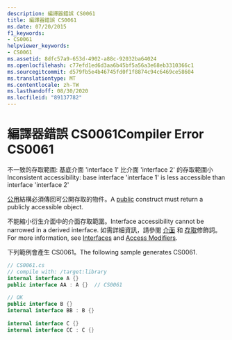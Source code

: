 ```yaml
---
description: 編譯器錯誤 CS0061
title: 編譯器錯誤 CS0061
ms.date: 07/20/2015
f1_keywords:
- CS0061
helpviewer_keywords:
- CS0061
ms.assetid: 8dfc57a9-653d-4902-a88c-92032ba64024
ms.openlocfilehash: c77efd1ed6d3aa6b45bf5a56a3e68eb3310366c1
ms.sourcegitcommit: d579fb5e4b46745fd0f1f8874c94c6469ce58604
ms.translationtype: MT
ms.contentlocale: zh-TW
ms.lasthandoff: 08/30/2020
ms.locfileid: "89137782"
---
```

# <a name="compiler-error-cs0061"></a><span data-ttu-id="9756f-103">編譯器錯誤 CS0061</span><span class="sxs-lookup"><span data-stu-id="9756f-103">Compiler Error CS0061</span></span>
<span data-ttu-id="9756f-104">不一致的存取範圍: 基底介面 'interface 1' 比介面 'interface 2' 的存取範圍小</span><span class="sxs-lookup"><span data-stu-id="9756f-104">Inconsistent accessibility: base interface 'interface 1' is less accessible than interface 'interface 2'</span></span>  
  
 <span data-ttu-id="9756f-105">[公用](../language-reference/keywords/public.md)結構必須傳回可公開存取的物件。</span><span class="sxs-lookup"><span data-stu-id="9756f-105">A [public](../language-reference/keywords/public.md) construct must return a publicly accessible object.</span></span>  
  
 <span data-ttu-id="9756f-106">不能縮小衍生介面中的介面存取範圍。</span><span class="sxs-lookup"><span data-stu-id="9756f-106">Interface accessibility cannot be narrowed in a derived interface.</span></span> <span data-ttu-id="9756f-107">如需詳細資訊，請參閱 [介面](../programming-guide/interfaces/index.md) 和 [存取](../programming-guide/classes-and-structs/access-modifiers.md)修飾詞。</span><span class="sxs-lookup"><span data-stu-id="9756f-107">For more information, see [Interfaces](../programming-guide/interfaces/index.md) and [Access Modifiers](../programming-guide/classes-and-structs/access-modifiers.md).</span></span>  
  
 <span data-ttu-id="9756f-108">下列範例會產生 CS0061。</span><span class="sxs-lookup"><span data-stu-id="9756f-108">The following sample generates CS0061.</span></span>  
  
```csharp  
// CS0061.cs  
// compile with: /target:library  
internal interface A {}  
public interface AA : A {}  // CS0061  
  
// OK  
public interface B {}  
internal interface BB : B {}  
  
internal interface C {}  
internal interface CC : C {}  
```
